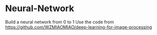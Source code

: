 # Neural-Network
Build a neural network from 0 to 1
Use the code from https://github.com/WZMIAOMIAO/deep-learning-for-image-processing
